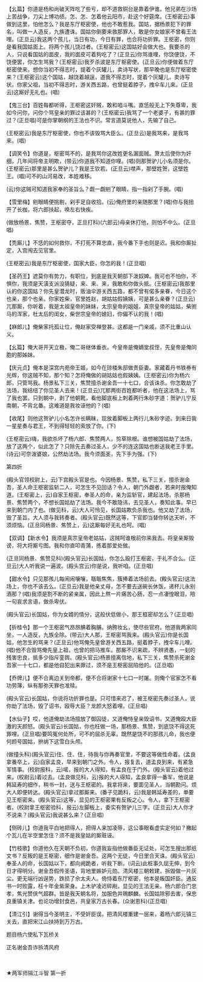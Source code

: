 <!-- { "loadSidebar": true } -->
【幺篇】你道是杨和尚破天阵吃了些亏，却不道救铜台是靠着伊谁。他兄弟在沙场上苦战争，刀尖上博功绩。怎、怎、怎着他云阳市，赴这个好筵席。(王枢密云)事做到这里，怕他怎么？我是东厅枢密使，他也不敢惹我。国姑，据杨景犯下的罪名，叫做一人造反，九族遭诛。国姑你倒要来救那罪人，敢是你女娘家不曾看王法哩。(正旦云)我这两个孩儿，当日有功，今日有罪，也合将功折罪。王枢密，你则是看我国姑面上。将两个孩儿饶过者。(王枢密云)这国姑好会做大也。我要杀的人，只说看国姑的面皮，我的面皮可着狗吃了？(正旦云)你骂谁哩，你饶便饶，不饶便罢，你怎生骂我？(王枢密云)我歹杀波是东厅枢密使。(正旦云)你便做着东厅枢密使来，想你当初不得志时，提着个灰罐儿，卖诗写状，那早晚也是东厅枢密使来？(王枢密云)这个国姑，越饶着越逞，道我不得志时，提着个灰罐儿，卖诗写状。你家父祖，当初不得志时，游关西五路，也曾挺着脖子，拽伞车儿来。(正旦云)这厮好无礼也。(唱)

【鬼三台】百姓每都听得，王枢密这奸贼，敢和咱斗嘴。直恁般无上下失尊卑，我如今问你，问你个骂皇亲的罪过该甚的？(王枢密云)我骂了一个老婆子，有甚的罪过？(正旦唱)可是你掌朝纲的王法也不识。常言道莫说他人，先输了自己。

(王枢密云)我是东厅枢密使，你也不该毁骂大臣么。(正旦云)是我骂来，是我骂来。(唱)

【调笑令】你道是，枢密骂不的，是我骂你这改姓更名漏面贼。萧太后使你为奸细，几年间将帝主明欺，(带云)你道我不知道你哩。(唱)则那贺驴儿小名须是你。(王枢密云)那里是甚么贺驴儿？我是王钦若。(正旦云)噤声，那壁姓贺，这壁姓王。(唱)可不的山河易改，本姓难移。

(云)你这贼可知道我家奉的圣旨么？觑一觑剜了眼睛，指一指剁了手腕。(唱)

【雪里梅】剜眼睛便挑剔，剁手足自收拾。(云)俺府里的亲随那里？(唱)你与我扭开了长枷，将六郎扶起，唤左右快疾。

(做放杨景、焦赞，王枢密夺，正旦打科)(六郎云)母亲休打他，则怕不中么。(正旦唱)

【秃厮儿】不恁的如何救你，不打死不算忠直，我今番下手也则是迟。我和你厮扯定，入宫闱去见官里。

(王枢密云)我是东厅枢密使，国家大臣，你怎的我！(正旦唱)

【圣药王】遮莫你有势力，有职位，到底是我天朝部下泼奴婢。我可也不怕你，不惧你，我须是天潢支派没猜疑，来、来、来，我敢和你做头抵。(王枢密云)我那里认的你这国姑？你先皇潜龙时，贩油伞游关西五路，都不曾有偌多亲眷，今日这个也亲，那个也亲。你家姓柴，官里姓赵，胡姑姑假姨姨，可是甚么亲眷？(正旦云)兀那厮，你听着，我是太祖皇帝的妹妹，太宗皇帝的姐姐，真宗皇帝的姑姑，柴驸马的浑家，杜太后的闺女，柴世宗皇帝的媳妇，你偏不认的我！(唱)

【麻郎儿】俺柴家托孤让位，俺赵家受禅登甚。这都是一门亲戚，须不比重山认义。

【幺篇】俺大哥开天立极，俺二哥继体垂衣。今皇帝是俺嫡堂叔侄，先皇帝是俺同胞的那姊妹。

【庆元贞】俺本是深宫内苑帝王姬，如今在琼楼朱邸做贵臣妻。家藏着丹书铁券有光辉，你这贼不知，那个知？怎将俺做的胡姑姑也假姨姨。(王枢密云)你为杨六郎，只管骂我。杨景私下三关，焦赞擅杀谢金吾一十七口，合该诛杀。你怎敢劫了法场，我结纽了你见圣人去来！(正旦云)兀那两街百姓都听者，他在这法场上，骂了我也罢。只到朝中，剥了他朝靴，看他脚底板上刺着两行朱砂字道：贺驴儿宁反南朝，不背北番。这难道是我妆诬他的？(唱)

【收尾】则他这贺驴儿小名怎许长瞒昧，现放着脚板上两行儿朱砂字迹。到来日我一星星奏与君王，不到得轻轻的索放了你。(下)

(王枢密云)嗨，我欲杀坏了杨六郎、焦赞两人，剪草除根。谁想被国姑劫了法场，放了这两个，似此怎了？只除先去奏过圣人，少不的连这国姑也断送我老王手里。(诗云)可奈泼婆娘，公然劫法场。我今须面圣，先下手为强。(下)


第四折

(殿头官领校尉上，云)下宫殿头官是也。今因杨景、焦赞，私下三关，擅杀谢金吾，圣人命王枢密监斩二人，可怎生不见回话？令人，朝门外觑者，若来时报俺知道。(王枢密上，云)自家王枢密，奉圣人的命，亲为监斩官，建起法场，杀那杨景、焦赞两个，不想长国姑劫了法场。我今不敢隐讳，去见圣人，奏知此事。早已来到朝门内了也。(做见科，云)大人可怜见，长国姑欺负杀我也。他又劫了法场，毁了圣旨。大人须与我转奏者。(殿头官云)既然这等，下官即当替你转达天听，不须烦恼。(正旦同杨景、焦赞上，云)这厮每好无礼也呵。(唱)

【双调】【新水令】我须是真宗皇帝老姑姑，这贼呵谁根前你来我去。将皇亲厮毁谤，将大将厮亏图。我和你直叩青蒲，拣着那爱处做。

(正旦同杨景、焦赞见科)(殿头官云)长国姑，你怎么殴打王枢密，于礼不合么。(正旦云)大人听我说一遍波。(殿头宫云)你是说，我听咱。(正旦唱)

【甜水令】只见那孩儿每闹闹嚷嚷，聒聒焦焦，簇捧着法场前去。(殿头官云)这法场上，你也不该去么。(正旦云)我是他亲丈母，怎不要去送碗长休饭，递杯儿永别酒那？(唱)我须是割不断的紧亲属，因此上熬一片痛苦心肠，忍一点凄惶眼泪，陪一句哀求言语，做杀卑伏。

(殿头官云)长国姑，你为女婿的情分，这般伏低做小，那王框密却怎么？(正旦唱)

【折桂令】那一个王枢密气昂昂腆着胸脯，纳胯妆幺，使尽些官府。他道我两家同坐，一人造反，九族全除。(带云)大人那，王枢密骂我来。(殿头官云)你是长国姑，他怎生的骂来？(正旦云)他骂俺先皇曾游关西五路，挺着脖子，拽伞车儿哩。(唱)他不合毁骂俺先皇上祖，也曾的把马推车。那厮不识来疏，不辨贤愚，一刬的残害忠良，抵多少指斥銮舆。(殿头官云)杨景擅离信地，私下三关，焦赞杀死谢金吾家一十七口，都是他自犯出来罪过，须不是王枢密屈陷他的。(正旦唱)

【乔牌儿】便不合离边关到帝都，便不合将谢家十七口一时屠。则俺个官家怎不看功劳簿，纵有那弥天罪也准赎。

(殿头官云)长国姑，你说将功折罪也是。只可惜来迟了，被王枢密先奏过圣人，说你劫了法场，毁了诏书，殴辱大臣？龙颜大怒着哩。(正旦唱)

【水仙子】哎，他道俺劫法场擅放了御囚徒，又道俺恃皇亲毁诏书，又道俺殴大臣激的天颜怒。(殿头官云)长国姑，你也枉做一场，那杨景、焦赞，到底饶不得这死罪哩。(正旦唱)要鸣冤何处所，可不的屈杀无辜。既然是饶不的那孩儿命，我也便何颜号国姑，拚纳下这雪白头颅。

(做撞头科)(殿头官云)住、住、住，待我与你再奏官里，不要这等做性命着。(孟良拿番卒上，云)自家孟良，早来到朝门之外。令人，报复去，道孟良到来，有紧急军情事。(校尉报科，云)喏，报的大人得知，有孟良在于门外。(殿头官云)着他过来。(校尉云)着过去。(孟良做见科，云)报的大人得知，孟良拿得一番军，他说是韩延寿的细作，稍书一封，送与王枢密的。我拿将来，要面见圣人，当朝勘问。烦大人即便转达。(殿头官云)拿过那厮来。(番子见跪科，云)我是韩延寿差的，单要见王枢密来。(殿头官云)这等，显见的王枢密果有反叛之心。令人，拿下王枢密者。(校尉拿王枢密验科，报云)左脚板上，委实有贺驴儿三字。(正旦云)大人你才不说来？(殿头官云)我说甚么来？(正旦唱)

【侧砖儿】你道我平白地把得人，把得人来加凌辱，这公事眼看虚实定何如？撇起个瓦儿在半空里怎住？须不是我皇姑的厮赃诬。

【竹枝歌】你道他久在天朝不负初，你道我妄指他做番臣无证处，可怎生搜出那纸文书？反叛的是王枢密，细作是谢金吾。这两个无徒，今日里合天诛。(殿头官云)奉圣人的命，长国姑以下，都向阙跪者，听我下断。(词云)此桩事久屈无伸，到今日才得明分。谢金吾假传圣语，背地里嫉妒元勋。清风楼三朝敕建，拆毁做一片灰尘。更无端行凶逞势，跌损了佘太夫人。倚恃着东厅枢密，他本是叛国奸臣。通反书一时败露，枉十年金紫荣身。上木驴凌迟碎剐，显见的王法无亲。杨六郎合门忠孝，焦光赞侠气超群。皆是我天朝名将，加服色并赐麒麟。长国姑除邪去害，保忠良重镇关津。也论功增封食邑，共皇家万古长春。(众谢恩科)(正旦唱)

【清江引】谢得当今圣明主，不受奸臣误。把清风楼重建一层来，着杨六郎元镇三关去，直把宋江山扶持到万万古。

题目杨六使私下瓦桥关

正名谢金吾诈拆清风府

　
　




★两军师隔江斗智
第一折

